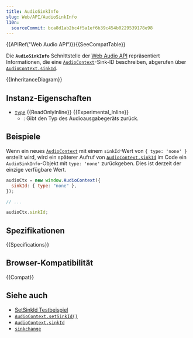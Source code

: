 ```yaml
---
title: AudioSinkInfo
slug: Web/API/AudioSinkInfo
l10n:
  sourceCommit: bca8d1ab2bc4f5a1ef6b39c454b0229539178e98
---
```


{{APIRef("Web Audio API")}}{{SeeCompatTable}}

Die **`AudioSinkInfo`** Schnittstelle der [Web Audio API](/de/docs/Web/API/Web_Audio_API) repräsentiert Informationen, die eine [`AudioContext`](/de/docs/Web/API/AudioContext)-Sink-ID beschreiben, abgerufen über [`AudioContext.sinkId`](/de/docs/Web/API/AudioContext/sinkId).

{{InheritanceDiagram}}

## Instanz-Eigenschaften

- [`type`](/de/docs/Web/API/AudioSinkInfo/type) {{ReadOnlyInline}} {{Experimental_Inline}}
  - : Gibt den Typ des Audioausgabegeräts zurück.

## Beispiele

Wenn ein neues [`AudioContext`](/de/docs/Web/API/AudioContext) mit einem `sinkId`-Wert von `{ type: 'none' }` erstellt wird, wird ein späterer Aufruf von [`AudioContext.sinkId`](/de/docs/Web/API/AudioContext/sinkId) im Code ein `AudioSinkInfo`-Objekt mit `type: 'none'` zurückgeben. Dies ist derzeit der einzige verfügbare Wert.

```js
audioCtx = new window.AudioContext({
  sinkId: { type: "none" },
});

// ...

audioCtx.sinkId;
```

## Spezifikationen

{{Specifications}}

## Browser-Kompatibilität

{{Compat}}

## Siehe auch

- [SetSinkId Testbeispiel](https://set-sink-id.glitch.me/)
- [`AudioContext.setSinkId()`](/de/docs/Web/API/AudioContext/setSinkId)
- [`AudioContext.sinkId`](/de/docs/Web/API/AudioContext/sinkId)
- [`sinkchange`](/de/docs/Web/API/AudioContext/sinkchange_event)
